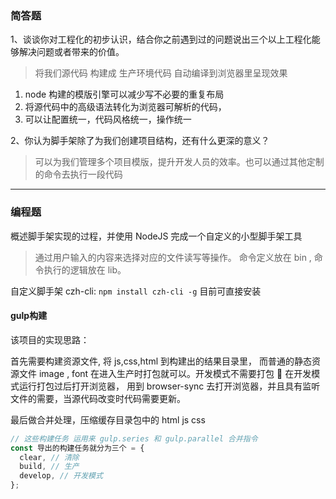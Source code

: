 
### 简答题

1、谈谈你对工程化的初步认识，结合你之前遇到过的问题说出三个以上工程化能够解决问题或者带来的价值。

> 将我们源代码 构建成 生产环境代码 自动编译到浏览器里呈现效果
1. node 构建的模版引擎可以减少写不必要的重复布局
2. 将源代码中的高级语法转化为浏览器可解析的代码，
3. 可以让配置统一，代码风格统一，操作统一

2、你认为脚手架除了为我们创建项目结构，还有什么更深的意义？
> 可以为我们管理多个项目模版，提升开发人员的效率。也可以通过其他定制的命令去执行一段代码

---

### 编程题

概述脚手架实现的过程，并使用 NodeJS 完成一个自定义的小型脚手架工具

> 通过用户输入的内容来选择对应的文件读写等操作。 命令定义放在 bin , 命令执行的逻辑放在 lib。

自定义脚手架 czh-cli: `npm install czh-cli -g` 目前可直接安装


#### gulp构建

该项目的实现思路：

首先需要构建资源文件, 将 js,css,html 到构建出的结果目录里，
而普通的静态资源文件 image , font 在进入生产时打包就可以。开发模式不需要打包

在开发模式运行打包过后打开浏览器， 用到 browser-sync 去打开浏览器，并且具有监听文件的需要，当源代码改变时代码需要更新。

最后做合并处理，压缩缓存目录包中的 html js css

````javascript
// 这些构建任务 运用来 gulp.series 和 gulp.parallel 合并指令
const 导出的构建任务就分为三个 = {
  clear, // 清除
  build, // 生产
  develop, // 开发模式
};
````
